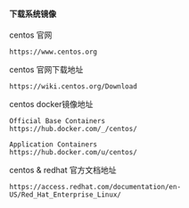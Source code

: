 #### 下载系统镜像

centos 官网

	https://www.centos.org
	
centos 官网下载地址

	https://wiki.centos.org/Download
	
centos docker镜像地址

	Official Base Containers
	https://hub.docker.com/_/centos/

	Application Containers
	https://hub.docker.com/u/centos/
	
centos & redhat 官方文档地址

	https://access.redhat.com/documentation/en-US/Red_Hat_Enterprise_Linux/	
	
			
